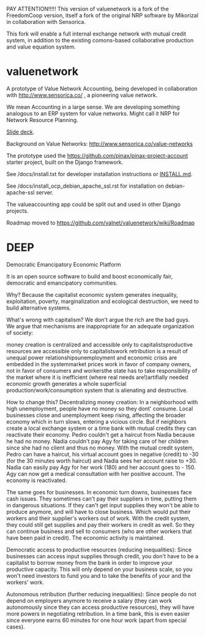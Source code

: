 
PAY ATTENTION!!!!! This version of valuenetwork is a fork of the FreedomCoop version, itself a fork of the original NRP software by Mikorizal in collaboration with Sensorica.

This fork will enable a full internal exchange network with mutual credit system, in addition to the existing comons-based collaborative production and value equation system.

valuenetwork
=====================

A prototype of Value Network Accounting, being developed in collaboration with http://www.sensorica.co/ , a pioneering value network.

We mean Accounting in a large sense.  We are developing something analogous to an ERP system for value networks.  Might call it NRP for Network Resource Planning.

[Slide deck](https://docs.google.com/presentation/d/1JEPsxJOjEMHNhvIGLXzcvovrpXqpoY75YaPHDKI0t9w/pub?start=false&loop=false&delayms=3000).

Background on Value Networks: http://www.sensorica.co/value-networks

The prototype used the https://github.com/pinax/pinax-project-account starter project, built on the Django framework.

See /docs/install.txt for developer installation instructions or [INSTALL.md](INSTALL.md).

See /docs/install_ocp_debian_apache_ssl.rst for installation on debian-apache-ssl server. 

The valueaccounting app could be split out and used in other Django projects.

Roadmap moved to https://github.com/valnet/valuenetwork/wiki/Roadmap


DEEP
=====================
Democratic Emancipatory Economic Platform


It is an open source software to build and boost economically fair, democratic and emancipatory communities.


Why?
Because the capitalist economic system generates inequality, 
exploitation, poverty, marginalization and ecological destruction, we 
need to build alternative systems.


What's wrong with capitalism?
We don't argue the rich are the bad guys. We argue that mechanisms are inappropriate for an adequate organization of society:


money creation is centralized and accessible only to capitalistsproductive resources are accessible only to capitalistswork retribution is a result of unequal power relationshipsunemployment and economic crisis are embedded in the systemmarket prices work in favor of company owners, not in favor of consumers and workersthe state has to take responsibility of the market where it is inefficient (where real needs are!)artifially needed economic growth generates a whole superficial 
production/work/consumption system that is alienating and destructive.

How to change this?
Decentralizing money creation:
In a neighborhood with high unemployment, people have no money so they 
dont' consume. Local businesses close and unemployment keep rising, 
affecting the broader economy which in turn slows, entering a vicious 
circle.
But if neighbors create a local exchange system or a time bank with 
mutual credits they can reactivate their economy.
Pedro couldn't get a haircut from Nadia because he had no money. Nadia 
couldn't pay Agy for taking care of her children since she had no client
 and thus no money.
With the mutual credit system, Pedro can have a haircut, his virtual 
account goes in negative (credit) to -30 (for the 30 minutes worth 
haircut) and Nadia sees her account raise to +30. Nadia can easily pay 
Agy for her work (180) and her account goes to - 150. Agy can now get a 
medical consultation with her positive account. The economy is 
reactivated.


The same goes for businesses. In economic turn downs, businesses face
 cash issues. They sometimes can't pay their suppliers in time, putting 
them in dangerous situations. If they can't get input supplies they 
won't be able to produce anymore, and will have to close business. Which
 would put their workers and their supplier's workers out of work.
With the credit system, they could still get supplies and pay their 
workers in credit as well. So they can continue business and sell to 
consumers (who are other workers that have been paid in credit). The 
economic activity is maintained.


Democratic access to productive resources (reducing inequalities):
Since businesses can access input supplies through credit, you don't 
have to be a capitalist to borrow money from the bank in order to 
improve your productive capacity. This will only depend on your business
 scale, so you won't need investors to fund you and to take the benefits
 of your and the workers' work.


Autonomous retribution (further reducing inequalities):
Since people do not depend on employers anymore to receive a salary 
(they can work autonomously since they can access productive resources),
 they will have more powers in negotiating retribution. In a time bank, 
this is even easier since everyone earns 60 minutes for one hour work 
(apart from special cases).
